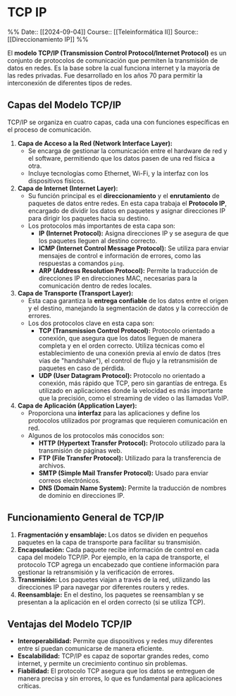 # TCP IP

%%
Date:: [[2024-09-04]]
Course:: [[Teleinformática II]]
Source:: [[Direccionamiento IP]]
%%


El **modelo TCP/IP (Transmission Control Protocol/Internet Protocol)** es un conjunto de protocolos de comunicación que permiten la transmisión de datos en redes. Es la base sobre la cual funciona internet y la mayoría de las redes privadas. Fue desarrollado en los años 70 para permitir la interconexión de diferentes tipos de redes.

## Capas del Modelo TCP/IP

TCP/IP se organiza en cuatro capas, cada una con funciones específicas en el proceso de comunicación.

1. **Capa de Acceso a la Red (Network Interface Layer):**
    - Se encarga de gestionar la comunicación entre el hardware de red y el software, permitiendo que los datos pasen de una red física a otra.
    - Incluye tecnologías como Ethernet, Wi-Fi, y la interfaz con los dispositivos físicos.
2. **Capa de Internet (Internet Layer):**
    - Su función principal es el **direccionamiento** y el **enrutamiento** de paquetes de datos entre redes. En esta capa trabaja el **Protocolo IP**, encargado de dividir los datos en paquetes y asignar direcciones IP para dirigir los paquetes hacia su destino.
    - Los protocolos más importantes de esta capa son:
        - **IP (Internet Protocol):** Asigna direcciones IP y se asegura de que los paquetes lleguen al destino correcto.
        - **ICMP (Internet Control Message Protocol):** Se utiliza para enviar mensajes de control e información de errores, como las respuestas a comandos `ping`.
        - **ARP (Address Resolution Protocol):** Permite la traducción de direcciones IP en direcciones MAC, necesarias para la comunicación dentro de redes locales.
3. **Capa de Transporte (Transport Layer):**
    - Esta capa garantiza la **entrega confiable** de los datos entre el origen y el destino, manejando la segmentación de datos y la corrección de errores.
    - Los dos protocolos clave en esta capa son:
        - **TCP (Transmission Control Protocol):** Protocolo orientado a conexión, que asegura que los datos lleguen de manera completa y en el orden correcto. Utiliza técnicas como el establecimiento de una conexión previa al envío de datos (tres vías de "handshake"), el control de flujo y la retransmisión de paquetes en caso de pérdida.
        - **UDP (User Datagram Protocol):** Protocolo no orientado a conexión, más rápido que TCP, pero sin garantías de entrega. Es utilizado en aplicaciones donde la velocidad es más importante que la precisión, como el streaming de video o las llamadas VoIP.
4. **Capa de Aplicación (Application Layer):**
    - Proporciona una **interfaz** para las aplicaciones y define los protocolos utilizados por programas que requieren comunicación en red.
    - Algunos de los protocolos más conocidos son:
        - **HTTP (Hypertext Transfer Protocol):** Protocolo utilizado para la transmisión de páginas web.
        - **FTP (File Transfer Protocol):** Utilizado para la transferencia de archivos.
        - **SMTP (Simple Mail Transfer Protocol):** Usado para enviar correos electrónicos.
        - **DNS (Domain Name System):** Permite la traducción de nombres de dominio en direcciones IP.

## Funcionamiento General de TCP/IP

1. **Fragmentación y ensamblaje:** Los datos se dividen en pequeños paquetes en la capa de transporte para facilitar su transmisión.
2. **Encapsulación:** Cada paquete recibe información de control en cada capa del modelo TCP/IP. Por ejemplo, en la capa de transporte, el protocolo TCP agrega un encabezado que contiene información para gestionar la retransmisión y la verificación de errores.
3. **Transmisión:** Los paquetes viajan a través de la red, utilizando las direcciones IP para navegar por diferentes routers y redes.
4. **Reensamblaje:** En el destino, los paquetes se reensamblan y se presentan a la aplicación en el orden correcto (si se utiliza TCP).

## Ventajas del Modelo TCP/IP

- **Interoperabilidad:** Permite que dispositivos y redes muy diferentes entre sí puedan comunicarse de manera eficiente.
- **Escalabilidad:** TCP/IP es capaz de soportar grandes redes, como internet, y permite un crecimiento continuo sin problemas.
- **Fiabilidad:** El protocolo TCP asegura que los datos se entreguen de manera precisa y sin errores, lo que es fundamental para aplicaciones críticas.

